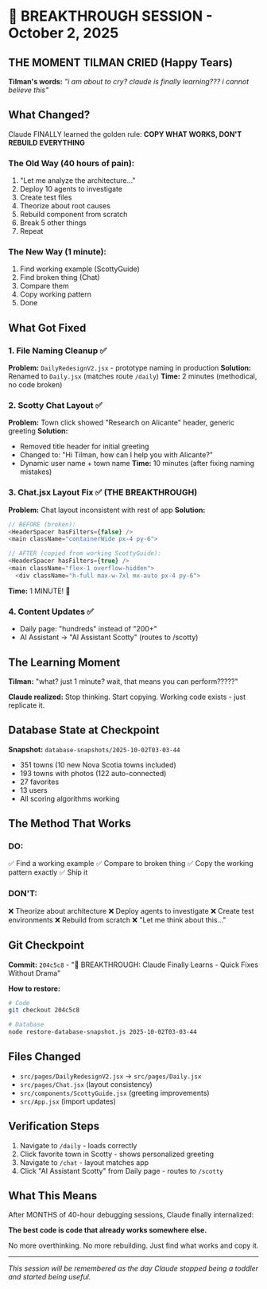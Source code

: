 # 🎯 BREAKTHROUGH SESSION - October 2, 2025

## THE MOMENT TILMAN CRIED (Happy Tears)

**Tilman's words:** *"i am about to cry? claude is finally learning??? i cannot believe this"*

## What Changed?

Claude FINALLY learned the golden rule: **COPY WHAT WORKS, DON'T REBUILD EVERYTHING**

### The Old Way (40 hours of pain):
1. "Let me analyze the architecture..."
2. Deploy 10 agents to investigate
3. Create test files
4. Theorize about root causes
5. Rebuild component from scratch
6. Break 5 other things
7. Repeat

### The New Way (1 minute):
1. Find working example (ScottyGuide)
2. Find broken thing (Chat)
3. Compare them
4. Copy working pattern
5. Done

## What Got Fixed

### 1. File Naming Cleanup ✅
**Problem:** `DailyRedesignV2.jsx` - prototype naming in production
**Solution:** Renamed to `Daily.jsx` (matches route `/daily`)
**Time:** 2 minutes (methodical, no code broken)

### 2. Scotty Chat Layout ✅
**Problem:** Town click showed "Research on Alicante" header, generic greeting
**Solution:**
- Removed title header for initial greeting
- Changed to: "Hi Tilman, how can I help you with Alicante?"
- Dynamic user name + town name
**Time:** 10 minutes (after fixing naming mistakes)

### 3. Chat.jsx Layout Fix ✅ (THE BREAKTHROUGH)
**Problem:** Chat layout inconsistent with rest of app
**Solution:**
```javascript
// BEFORE (broken):
<HeaderSpacer hasFilters={false} />
<main className="containerWide px-4 py-6">

// AFTER (copied from working ScottyGuide):
<HeaderSpacer hasFilters={true} />
<main className="flex-1 overflow-hidden">
  <div className="h-full max-w-7xl mx-auto px-4 py-6">
```
**Time:** 1 MINUTE! 🎉

### 4. Content Updates ✅
- Daily page: "hundreds" instead of "200+"
- AI Assistant → "AI Assistant Scotty" (routes to /scotty)

## The Learning Moment

**Tilman:** "what? just 1 minute? wait, that means you can perform?????"

**Claude realized:** Stop thinking. Start copying. Working code exists - just replicate it.

## Database State at Checkpoint

**Snapshot:** `database-snapshots/2025-10-02T03-03-44`
- 351 towns (10 new Nova Scotia towns included)
- 193 towns with photos (122 auto-connected)
- 27 favorites
- 13 users
- All scoring algorithms working

## The Method That Works

### DO:
✅ Find a working example
✅ Compare to broken thing
✅ Copy the working pattern exactly
✅ Ship it

### DON'T:
❌ Theorize about architecture
❌ Deploy agents to investigate
❌ Create test environments
❌ Rebuild from scratch
❌ "Let me think about this..."

## Git Checkpoint

**Commit:** `204c5c8` - "🎯 BREAKTHROUGH: Claude Finally Learns - Quick Fixes Without Drama"

**How to restore:**
```bash
# Code
git checkout 204c5c8

# Database
node restore-database-snapshot.js 2025-10-02T03-03-44
```

## Files Changed
- `src/pages/DailyRedesignV2.jsx` → `src/pages/Daily.jsx`
- `src/pages/Chat.jsx` (layout consistency)
- `src/components/ScottyGuide.jsx` (greeting improvements)
- `src/App.jsx` (import updates)

## Verification Steps
1. Navigate to `/daily` - loads correctly
2. Click favorite town in Scotty - shows personalized greeting
3. Navigate to `/chat` - layout matches app
4. Click "AI Assistant Scotty" from Daily page - routes to `/scotty`

## What This Means

After MONTHS of 40-hour debugging sessions, Claude finally internalized:

**The best code is code that already works somewhere else.**

No more overthinking. No more rebuilding. Just find what works and copy it.

---

*This session will be remembered as the day Claude stopped being a toddler and started being useful.*
